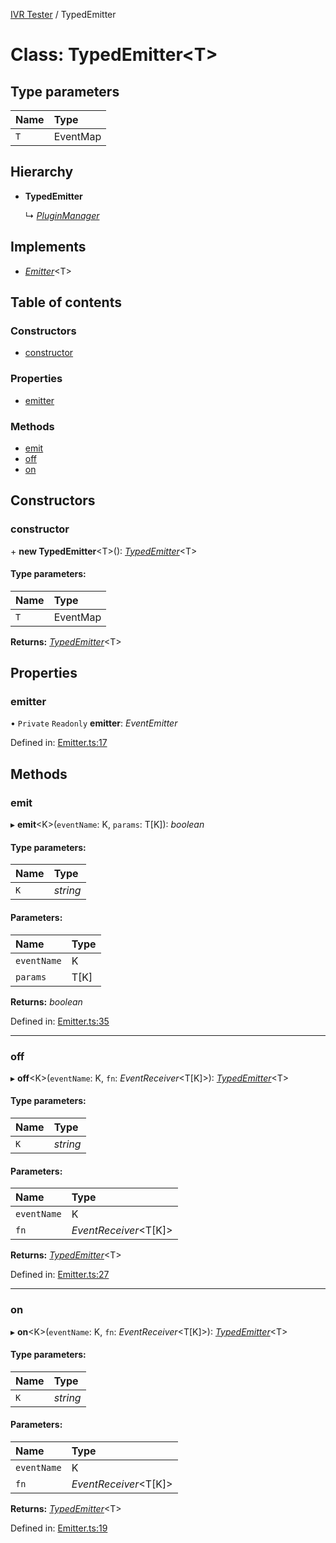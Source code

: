 [IVR Tester](../README.md) / TypedEmitter

# Class: TypedEmitter<T\>

## Type parameters

Name | Type |
:------ | :------ |
`T` | EventMap |

## Hierarchy

* **TypedEmitter**

  ↳ [*PluginManager*](pluginmanager.md)

## Implements

* [*Emitter*](../interfaces/emitter.md)<T\>

## Table of contents

### Constructors

- [constructor](typedemitter.md#constructor)

### Properties

- [emitter](typedemitter.md#emitter)

### Methods

- [emit](typedemitter.md#emit)
- [off](typedemitter.md#off)
- [on](typedemitter.md#on)

## Constructors

### constructor

\+ **new TypedEmitter**<T\>(): [*TypedEmitter*](typedemitter.md)<T\>

#### Type parameters:

Name | Type |
:------ | :------ |
`T` | EventMap |

**Returns:** [*TypedEmitter*](typedemitter.md)<T\>

## Properties

### emitter

• `Private` `Readonly` **emitter**: *EventEmitter*

Defined in: [Emitter.ts:17](https://github.com/LuisAntezana/ivr-tester/blob/b357cca/packages/ivr-tester/src/Emitter.ts#L17)

## Methods

### emit

▸ **emit**<K\>(`eventName`: K, `params`: T[K]): *boolean*

#### Type parameters:

Name | Type |
:------ | :------ |
`K` | *string* |

#### Parameters:

Name | Type |
:------ | :------ |
`eventName` | K |
`params` | T[K] |

**Returns:** *boolean*

Defined in: [Emitter.ts:35](https://github.com/LuisAntezana/ivr-tester/blob/b357cca/packages/ivr-tester/src/Emitter.ts#L35)

___

### off

▸ **off**<K\>(`eventName`: K, `fn`: *EventReceiver*<T[K]\>): [*TypedEmitter*](typedemitter.md)<T\>

#### Type parameters:

Name | Type |
:------ | :------ |
`K` | *string* |

#### Parameters:

Name | Type |
:------ | :------ |
`eventName` | K |
`fn` | *EventReceiver*<T[K]\> |

**Returns:** [*TypedEmitter*](typedemitter.md)<T\>

Defined in: [Emitter.ts:27](https://github.com/LuisAntezana/ivr-tester/blob/b357cca/packages/ivr-tester/src/Emitter.ts#L27)

___

### on

▸ **on**<K\>(`eventName`: K, `fn`: *EventReceiver*<T[K]\>): [*TypedEmitter*](typedemitter.md)<T\>

#### Type parameters:

Name | Type |
:------ | :------ |
`K` | *string* |

#### Parameters:

Name | Type |
:------ | :------ |
`eventName` | K |
`fn` | *EventReceiver*<T[K]\> |

**Returns:** [*TypedEmitter*](typedemitter.md)<T\>

Defined in: [Emitter.ts:19](https://github.com/LuisAntezana/ivr-tester/blob/b357cca/packages/ivr-tester/src/Emitter.ts#L19)
